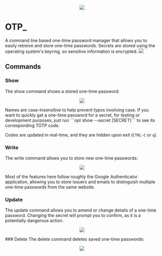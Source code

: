 <p align='center'>
  <img src = "https://gradebook-space-1.nyc3.digitaloceanspaces.com/Miscellaneous/__.png">
</p>

# OTP_
A command line based one-time password manager that allows you to easily retreive and store one-time passwords. Secrets are stored using the operating system's keyring, so sensitive information is encrypted. 
![](https://gradebook-space-1.nyc3.digitaloceanspaces.com/Miscellaneous/demo.gif)

## Commands
### Show
The show command shows a stored one-time password:
<p align='center'>
  <img src = "https://gradebook-space-1.nyc3.digitaloceanspaces.com/Miscellaneous/otp_show1.png">
</p>
Names are case-insensitive to help prevent typos involving case.  If you want to quickly get a one-time password for a secret, for testing or development purposes, just run ```opt show --secret [SECRET]``` to see its corresponding TOTP code.

Codes are updated in real-time, and they are hidden upon exit (`CTRL-C` or `q`).

### Write
The write command allows you to store new one-time passwords:
<p align='center'>
  <img src = "https://gradebook-space-1.nyc3.digitaloceanspaces.com/Miscellaneous/otp_write2.png">
</p>Most of the features here follow roughly the Google Authenticator application, allowing you to store issuers and emails to distinguish multiple one-time passwords from the same website.

### Update
The update command allows you to amend or change details of a one-time password. Changing the secret will prompt you to confirm, as it is a potentially dangerous action.
<p align='center'>
  <img src = "https://gradebook-space-1.nyc3.digitaloceanspaces.com/Miscellaneous/otp_update1.png">
</p>
### Delete
The delete command deletes saved one-time passwords:
<p align='center'>
  <img src = "https://gradebook-space-1.nyc3.digitaloceanspaces.com/Miscellaneous/otp_delete1.png">
</p>
